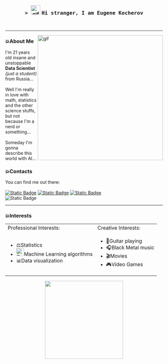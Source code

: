 <div align='center'>
  <h3>
    <samp>
      &gt;
    </samp>
    <img alt='gif' src='https://raw.githubusercontent.com/MartinHeinz/MartinHeinz/master/wave.gif' height=30px width=30px>
    <samp>
      Hi stranger, I am Eugene Kocherov
    </samp>
  </h3>
</div>
<br>
<hr>

<img alt="gif" width=400px align='right' src="https://media.giphy.com/media/1USKMDPjuH4ovL7J5h/giphy.gif">

<h3>💥About Me</h3>

I'm 21 years old insane and unstoppable **Data Scientist** *(just a student)* from Russia... \
\
Well I'm really in love with math, statistics and the other science stuffs, but not because I'm a nerd or something... \
\
Someday I'm gonna describe this world with AI... 

<h3>💥Contacts</h3>

You can find me out there: \
\
<a href='https://t.me/ssssssense' target='_blank'><img alt="Static Badge" src="https://img.shields.io/badge/Telegram-Tg?style=flat-square&logo=Telegram&color=blue"></a> 
<a href='https://vk.com/ssssssense' target='_blank'><img alt="Static Badge" src="https://img.shields.io/badge/VKontakte-Vk?style=flat-square&logo=VK&color=%23197dfc"></a>
<a href='https://steamcommunity.com/id/ssssssense' target='_blank'><img alt="Static Badge" src="https://img.shields.io/badge/Steam-St?style=flat-square&logo=Steam&color=black"></a><br>
<img alt="Static Badge" src="https://img.shields.io/badge/Mail.ru - ko4erov02@mail.ru-mail?style=flat-square&logo=Mail.ru&&labelColor=%231955d5&logoColor=yellow&color=grey">

<hr>

<h3>💥Interests</h3>

<table>
  <tr>
    <td>Professional Interests:</td>
    <td>Creative Interests:</td>
  </tr>
  <tr>
    <td>
      <ul>
        <li>⚖️Statistics</li>
        <li><img src="https://raw.githubusercontent.com/Tarikul-Islam-Anik/Animated-Fluent-Emojis/master/Emojis/Smilies/Robot.png" alt="Robot" width="25" height="25" />Machine Learning algorithms</li>
        <li>📊Data visualization</li>
      </ul>
    </td>
    <td>
      <ul>
        <li>🎸Guitar playing</li>
        <li>🎧Black Metal music</li>
        <li>🎬Movies</li>
        <li>🎮Video Games</li>
      </ul>
    </td>
  </tr>
</table>

<div align='center'><img width=250px src='https://media1.tenor.com/m/0pnQabk3vHUAAAAC/mewo-omori.gif'></div>
